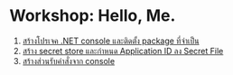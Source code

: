 
# Workshop: Hello, Me.

1. [สร้างโปรเจค .NET console และติดตั้ง package ที่จำเป็น](init-project.md)
2. [สร้าง secret store และกำหนด Application ID ลง Secret File](init-secret-and-save-appid.md)
3. [สร้างส่วนรับคำสั่งจาก console](implement-input.md)
